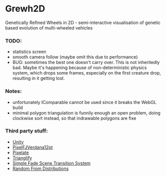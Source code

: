 # Grewh2D
Genetically Refined Wheels in 2D - semi-interactive visualisation of genetic based evolution of multi-wheeled vehicles

### TODO:
- statistics screen
- smooth camera follow (maybe omit this due to performance)
- BUG: sometimes the best one doesn't carry over. This is not inheritedly bad. Maybe it's happening because of non-deterministic physics system, which drops some frames, especially on the first creature drop, resulting in it getting lost. 

### Notes:
- unfortunately IComparable cannot be used since it breaks the WebGL build
- minimal polygon triangulation is funnily enough an open problem, doing clockwise sort instead, so that indrawable polygons are fixe

### Third party stuff:
- [Unity](https://unity3d.com/)
- [PixelFJVerdana12pt](http://www.1001fonts.com/pix-pixelfjverdana12pt-font.html)
- [Pixelate](https://ax23w4.itch.io/pixelate)
- [Trianglify](https://qrohlf.com/trianglify-generator/)
- [Simple Fade Scene Transition System](https://assetstore.unity.com/packages/tools/gui/simple-fade-scene-transition-system-81753)
- [Random From Distributions](https://assetstore.unity.com/packages/tools/random-from-distributions-statistical-distributions-random-numbe-15873)
